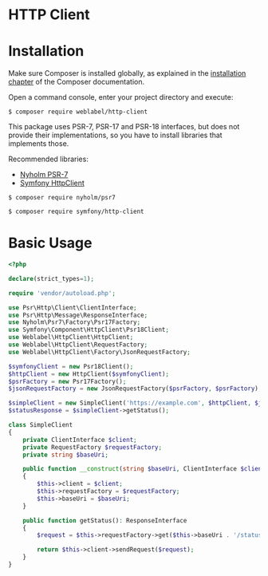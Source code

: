 HTTP Client
============

Installation
============

Make sure Composer is installed globally, as explained in the
[installation chapter](https://getcomposer.org/doc/00-intro.md)
of the Composer documentation.

Open a command console, enter your project directory and execute:

```console
$ composer require weblabel/http-client
```

This package uses PSR-7, PSR-17 and PSR-18 interfaces, but does not provide their implementations,
so you have to install libraries that implements those.

Recommended libraries:
 - [Nyholm PSR-7](https://github.com/Nyholm/psr7/)
 - [Symfony HttpClient](https://github.com/symfony/http-client)

```console
$ composer require nyholm/psr7
```

```console
$ composer require symfony/http-client
```

Basic Usage
===========
```php
<?php

declare(strict_types=1);

require 'vendor/autoload.php';

use Psr\Http\Client\ClientInterface;
use Psr\Http\Message\ResponseInterface;
use Nyholm\Psr7\Factory\Psr17Factory;
use Symfony\Component\HttpClient\Psr18Client;
use Weblabel\HttpClient\HttpClient;
use Weblabel\HttpClient\RequestFactory;
use Weblabel\HttpClient\Factory\JsonRequestFactory;

$symfonyClient = new Psr18Client();
$httpClient = new HttpClient($symfonyClient);
$psrFactory = new Psr17Factory();
$jsonRequestFactory = new JsonRequestFactory($psrFactory, $psrFactory);

$simpleClient = new SimpleClient('https://example.com', $httpClient, $jsonRequestFactory);
$statusResponse = $simpleClient->getStatus();

class SimpleClient
{
    private ClientInterface $client;
    private RequestFactory $requestFactory;
    private string $baseUri;

    public function __construct(string $baseUri, ClientInterface $client, RequestFactory $requestFactory)
    {
        $this->client = $client;
        $this->requestFactory = $requestFactory;
        $this->baseUri = $baseUri;
    }

    public function getStatus(): ResponseInterface
    {
        $request = $this->requestFactory->get($this->baseUri . '/status');

        return $this->client->sendRequest($request);
    }
}
```
